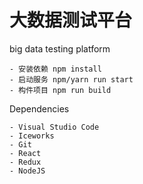 # 大数据测试平台

big data testing platform

```
- 安装依赖 npm install
- 启动服务 npm/yarn run start
- 构件项目 npm run build
```

 Dependencies
```
- Visual Studio Code
- Iceworks
- Git
- React
- Redux
- NodeJS
```

